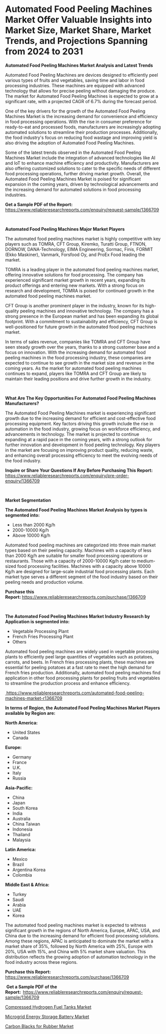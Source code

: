 <p><h1>Automated Food Peeling Machines Market Offer Valuable Insights into Market Size, Market Share, Market Trends, and Projections Spanning from 2024 to 2031</h1></p><p><strong>Automated Food Peeling Machines Market Analysis and Latest Trends</strong></p>
<p><p>Automated Food Peeling Machines are devices designed to efficiently peel various types of fruits and vegetables, saving time and labor in food processing industries. These machines are equipped with advanced technology that allows for precise peeling without damaging the produce. The market for Automated Food Peeling Machines is expected to grow at a significant rate, with a projected CAGR of 6.7% during the forecast period.</p><p>One of the key drivers for the growth of the Automated Food Peeling Machines Market is the increasing demand for convenience and efficiency in food processing operations. With the rise in consumer preference for ready-to-eat and processed foods, manufacturers are increasingly adopting automated solutions to streamline their production processes. Additionally, the food industry's focus on reducing food wastage and improving yield is also driving the adoption of Automated Food Peeling Machines.</p><p>Some of the latest trends observed in the Automated Food Peeling Machines Market include the integration of advanced technologies like AI and IoT to enhance machine efficiency and productivity. Manufacturers are also offering customized solutions to cater to the specific needs of different food processing operations, further driving market growth. Overall, the Automated Food Peeling Machines Market is poised for significant expansion in the coming years, driven by technological advancements and the increasing demand for automated solutions in food processing industries.</p></p>
<p><strong>Get a Sample PDF of the Report:&nbsp;</strong> <a href="https://www.reliableresearchreports.com/enquiry/request-sample/1366709">https://www.reliableresearchreports.com/enquiry/request-sample/1366709</a></p>
<p>&nbsp;</p>
<p><strong>Automated Food Peeling Machines Major Market Players</strong></p>
<p><p>The automated food peeling machines market is highly competitive with key players such as TOMRA, CFT Group, Kiremko, Turatti Group, FTNON, DORNOW, DANA-Technology, EIMA Engineering, Sormac, Finis, FORMIT (Ekko Maskiner), Vanmark, Forsfood Oy, and ProEx Food leading the market.</p><p>TOMRA is a leading player in the automated food peeling machines market, offering innovative solutions for food processing. The company has experienced significant market growth in recent years, expanding its product offerings and entering new markets. With a strong focus on research and development, TOMRA is poised for continued growth in the automated food peeling machines market.</p><p>CFT Group is another prominent player in the industry, known for its high-quality peeling machines and innovative technology. The company has a strong presence in the European market and has been expanding its global footprint. With a commitment to sustainability and efficiency, CFT Group is well-positioned for future growth in the automated food peeling machines market.</p><p>In terms of sales revenue, companies like TOMRA and CFT Group have seen steady growth over the years, thanks to a strong customer base and a focus on innovation. With the increasing demand for automated food peeling machines in the food processing industry, these companies are expected to continue to see growth in the market size and revenue in the coming years. As the market for automated food peeling machines continues to expand, players like TOMRA and CFT Group are likely to maintain their leading positions and drive further growth in the industry.</p></p>
<p>&nbsp;</p>
<p><strong>What Are The Key Opportunities For Automated Food Peeling Machines Manufacturers?</strong></p>
<p><p>The Automated Food Peeling Machines market is experiencing significant growth due to the increasing demand for efficient and cost-effective food processing equipment. Key factors driving this growth include the rise in automation in the food industry, growing focus on workforce efficiency, and advancements in technology. The market is projected to continue expanding at a rapid pace in the coming years, with a strong outlook for further innovation and development in food peeling technology. Key players in the market are focusing on improving product quality, reducing waste, and enhancing overall processing efficiency to meet the evolving needs of the food industry.</p></p>
<p><strong>Inquire or Share Your Questions If Any Before Purchasing This Report:</strong> <a href="https://www.reliableresearchreports.com/enquiry/pre-order-enquiry/1366709">https://www.reliableresearchreports.com/enquiry/pre-order-enquiry/1366709</a></p>
<p>&nbsp;</p>
<p><strong>Market Segmentation</strong></p>
<p><strong>The Automated Food Peeling Machines Market Analysis by types is segmented into:</strong></p>
<p><ul><li>Less than 2000 Kg/h</li><li>2000-10000 Kg/h</li><li>Above 10000 Kg/h</li></ul></p>
<p><p>Automated food peeling machines are categorized into three main market types based on their peeling capacity. Machines with a capacity of less than 2000 Kg/h are suitable for smaller food processing operations or restaurants. Those with a capacity of 2000-10000 Kg/h cater to medium-sized food processing facilities. Machines with a capacity above 10000 Kg/h are designed for large-scale industrial food processing plants. Each market type serves a different segment of the food industry based on their peeling needs and production volume.</p></p>
<p><strong>Purchase this Report:&nbsp;</strong><a href="https://www.reliableresearchreports.com/purchase/1366709">https://www.reliableresearchreports.com/purchase/1366709</a></p>
<p>&nbsp;</p>
<p><strong>The Automated Food Peeling Machines Market Industry Research by Application is segmented into:</strong></p>
<p><ul><li>Vegetable Processing Plant</li><li>French Fries Processing Plant</li><li>Others</li></ul></p>
<p><p>Automated food peeling machines are widely used in vegetable processing plants to efficiently peel large quantities of vegetables such as potatoes, carrots, and beets. In French fries processing plants, these machines are essential for peeling potatoes at a fast rate to meet the high demand for French fries production. Additionally, automated food peeling machines find application in other food processing plants for peeling fruits and vegetables to streamline the production process and enhance efficiency.</p></p>
<p><a href="https://www.reliableresearchreports.com/automated-food-peeling-machines-market-r1366709">&nbsp;https://www.reliableresearchreports.com/automated-food-peeling-machines-market-r1366709</a></p>
<p><strong>In terms of Region, the Automated Food Peeling Machines Market Players available by Region are:</strong></p>
<p>
    <p> <strong> North America: </strong>
        <ul>
            <li>United States</li>
            <li>Canada</li>
        </ul>
        </p> 
    <p> <strong> Europe: </strong>
        <ul>
            <li>Germany</li>
            <li>France</li>
            <li>U.K.</li>
            <li>Italy</li>
            <li>Russia</li>
        </ul>
        </p> 
    <p> <strong> Asia-Pacific: </strong>
        <ul>
            <li>China</li>
            <li>Japan</li>
            <li>South Korea</li>
            <li>India</li>
            <li>Australia</li>
            <li>China Taiwan</li>
            <li>Indonesia</li>
            <li>Thailand</li>
            <li>Malaysia</li>
        </ul>
        </p> 
    <p> <strong> Latin America: </strong>
        <ul>
            <li>Mexico</li>
            <li>Brazil</li>
            <li>Argentina Korea</li>
            <li>Colombia</li>
        </ul>
        </p> 
    <p> <strong> Middle East & Africa: </strong>
        <ul>
            <li>Turkey</li>
            <li>Saudi</li>
            <li>Arabia</li>
            <li>UAE</li>
            <li>Korea</li>
        </ul>
    </p>
    </p>
<p><p>The automated food peeling machines market is expected to witness significant growth in the regions of North America, Europe, APAC, USA, and China due to the increasing demand for efficient food processing solutions. Among these regions, APAC is anticipated to dominate the market with a market share of 35%, followed by North America with 25%, Europe with 20%, USA with 15%, and China with 5% market share valuation. This distribution reflects the growing adoption of automation technology in the food industry across these regions.</p></p>
<p><strong>Purchase this Report: </strong><a href="https://www.reliableresearchreports.com/purchase/1366709">https://www.reliableresearchreports.com/purchase/1366709</a></p>
<p>&nbsp;<strong>Get a Sample PDF of the Report:&nbsp;&nbsp;</strong><a href="https://www.reliableresearchreports.com/enquiry/request-sample/1366709">https://www.reliableresearchreports.com/enquiry/request-sample/1366709</a></p>
<p><strong></strong></p>
<p><p><a href="https://github.com/jodemen/Market-Research-Report-List-3/blob/main/compressed-hydrogen-fuel-tanks-market.md">Compressed Hydrogen Fuel Tanks Market</a></p><p><a href="https://github.com/WillieWoodard/Market-Research-Report-List-5/blob/main/microgrid-energy-storage-battery-market.md">Microgrid Energy Storage Battery Market</a></p><p><a href="https://github.com/marloy8/Market-Research-Report-List-5/blob/main/carbon-blacks-for-rubber-market.md">Carbon Blacks for Rubber Market</a></p></p>
